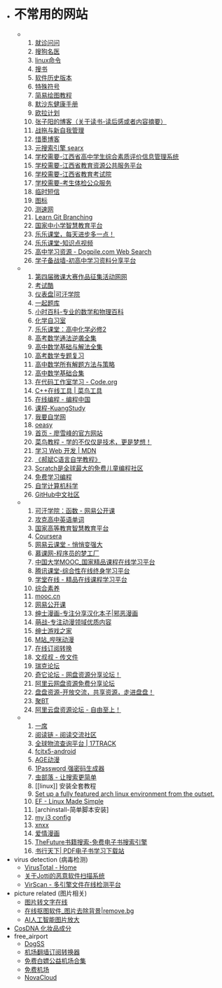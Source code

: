 - # 不常用的网站
	- 1. [就诊问问](https://ask.nocode.com)
	  2. [搜狗名医](https://mingyi.sogou.com)
	  3. [linux命令](https://wangchujiang.com/linux-command)
	  4. [搜书](https://ebook2.lorefree.com)
	  5. [软件历史版本](https://wandoujia.com)
	  6. [特殊符号](https://cn.piliapp.com/symbol)
	  7. [简易绘图教程](https://easydrawingtutorials.com)
	  8. [默沙东健康手册](https://msdmanuals.cn/home/resources/the-one-page-manual-of-health/one-page-manual-of-health)
	  9. [欧拉计划](https://pe-cn.github.io)
	  10. [张子阳的博客（关于读书-读后感或者内容摘要）](https://tracefact.net/reading)
	  11. [战拖与新自我管理](https://zhantuo.com/archives)
	  12. [惜墨博客](https://ximo.blog)
	  13. [元搜索引擎 searx](https://searx.space)
	  14. [学校需要-江西省高中学生综合素质评价信息管理系统](https://gzzs.jxedu.gov.cn)
	  15. [学校需要-江西省教育资源公共服务平台](https://basic.jxeduyun.com/desktop/login/#/)
	  16. [学校需要-江西省教育考试院](https://jxeea.cn)
	  17. [学校需要-考生体检公众服务](https://tj1.jxeea.cn:82/#/login)
	  18. [临时短信](https://mytrashmobile.com)
	  19. [图标](https://iconfont.cn)
	  20. [测速网](https://speedtest.cn)
	  21. [Learn Git Branching](https://oschina.gitee.io/learn-git-branching/)
	  22. [国家中小学智慧教育平台](https://basic.smartedu.cn/)
	  23. [乐乐课堂，每天进步多一点！](https://www.leleketang.com/)
	  24. [乐乐课堂-知识点视频](http://www.leleketang.com/let3/knowledges.php?grade_id=30)
	  25. [高中学习资源 - Dogpile.com Web Search](https://www.dogpile.com/serp?q=%E9%AB%98%E4%B8%AD%E5%AD%A6%E4%B9%A0%E8%B5%84%E6%BA%90&sc=VDxbWdHk83gJ00)
	  26. [学子备战墙-初高中学习资料分享平台](https://www.xzbzq.com/)
	- 1. [第四届微课大赛作品征集活动网网](http://dasai.cnweike.cn/?r=matchV4/search/index&subject=2)
	  2. [考试酷](https://www.examcoo.com/paperlist/index/k/92/p/1)
	  3. [仪表盘|可汗学院](https://zh.khanacademy.org/profile/me/courses)
	  4. [一起题库](https://tiku.17zuoye.com/)
	  5. [小时百科-专业的数学和物理百科](https://wuli.wiki/index.html)
	  6. [化学自习室](https://wuli.wiki/index.html)
	  7. [乐乐课堂：高中化学必修2](https://www.bilibili.com/video/av43523533/)
	  8. [高考数学通法逆袭全集](https://www.bilibili.com/video/BV1w7411w7kQ)
	  9. [高中数学基础与解法全集](https://www.bilibili.com/video/BV147411K7xu?p=104)
	  10. [高考数学专题复习](https://www.bilibili.com/video/av39031994/?p=9)
	  11. [高中数学所有解题方法与策略](https://www.bilibili.com/video/BV1X7411F7YF?p=38)
	  12. [高中数学基础合集](https://www.bilibili.com/video/BV1N7411A74L)
	  13. [在代码工作室学习 - Code.org](https://studio.code.org/courses)
	  14. [C++在线工具 | 菜鸟工具](https://c.runoob.com/compile/12/)
	  15. [在线编程 - 编程中国](http://www.bccn.net/run/)
	  16. [课程-KuangStudy](https://www.kuangstudy.com/course)
	  17. [我要自学网](https://www.51zxw.net/)
	  18. [oeasy](http://oeasy.org/)
	  19. [首页 - 廖雪峰的官方网站](https://www.liaoxuefeng.com/)
	  20. [菜鸟教程 - 学的不仅仅是技术，更是梦想！](https://www.runoob.com/)
	  21. [学习 Web 开发 | MDN](https://developer.mozilla.org/zh-CN/docs/learn)
	  22. [《郝斌C语言自学教程》](https://www.bilibili.com/video/BV1os411h77o?p=40&spm_id_from=pageDriver)
	  23. [Scratch是全球最大的免费儿童编程社区](https://scratch.mit.edu/)
	  24. [免费学习编程](https://chinese.freecodecamp.org/)
	  25. [自学计算机科学](https://github.com/izackwu/TeachYourselfCS-CN/blob/master/TeachYourselfCS-CN.md)
	  26. [GitHub中文社区](https://www.githubs.cn/)
	- 1. [可汗学院：函数 - 网易公开课](https://open.163.com/newview/movie/free?pid=MDAPTVFE8&mid=MDAPV0Q3K)
	  2. [攻克高中英语单词](https://www.ximalaya.com/album/12728981)
	  3. [国家高等教育智慧教育平台](https://www.chinaooc.com.cn/home)
	  4. [Coursera](https://www.coursera.org/)
	  5. [网易云课堂 - 悄悄变强大](https://study.163.com/)
	  6. [慕课网-程序员的梦工厂](https://www.imooc.com/)
	  7. [中国大学MOOC_国家精品课程在线学习平台](https://www.icourse163.org/)
	  8. [腾讯课堂-综合性在线终身学习平台](https://ke.qq.com/)
	  9. [学堂在线 - 精品在线课程学习平台](https://www.xuetangx.com/)
	  10. [综合素养](http://erya.mooc.chaoxing.com/engine2/general/more?t=74115A8FB97F7D0818B962CED639690CD719A9A2BD60988D17620715E89547CEB516A82E93540ECA5645E68AE76744E2)
	  11. [mooc.cn](https://www.mooc.cn/)
	  12. [网易公开课](https://open.163.com/)
	  13. [绅士漫画-专注分享汉化本子|邪恶漫画](https://www.hentaicomic.org/)
	  14. [萌战-专注动漫领域优质内容](https://mengzhan1314.com)
	  15. [绅士游戏之家](https://ssyxzj.xyz/)
	  16. [M站_哔咪动漫](https://www.bimiacg4.net)
	  17. [在线订阅转换](https://acl4ssr-sub.github.io)
	  20. [文叔叔 - 传文件](https://www.wenshushu.cn/)
	  21. [瑞克论坛](https://www.ruike1.com/)
	  22. [奇它论坛 - 网盘资源分享论坛！](https://bbs.zhiqan.com/)
	  23. [阿里云网盘资源免费分享论坛](https://drivebbs.com/index.php)
	  24. [盘盘资源-开放交流，共享资源，走进盘盘！](https://www.panpanr.com/)
	  25. [聚BT](https://bbs.jubt.live)
	  26. [阿里云盘资源论坛 - 自由至上！](https://aliyunpan1.com/)
	- 1. [一席](https://yixi.tv/#/home)
	  3. [阅读链 - 阅读交流社区](https://www.yuedu.pro/)
	  4. [全球物流查询平台 | 17TRACK](https://www.17track.net/zh-cn)
	  5. [fcitx5-android](https://github.com/fcitx5-android/fcitx5-android)
	  6. [AGE动漫](https://www.agemys.com/)
	  9. [1Password 强密码生成器](https://1password.com/zh-cn/password-generator/)
	  10. [虫部落 - 让搜索更简单](https://www.chongbuluo.com)
	  11. [[linux]] 安装全套教程
	  12. [Set up a fully featured arch linux environment from the outset.](https://github.com/LucasWang474/Arch-Configurations)
	  13. [EF - Linux Made Simple](https://www.youtube.com/c/EFLinuxMadeSimple/playlists)
	  14. [archinstall-简单脚本安装]
	  15. [my i3 config](https://github.com/levinit/i3wm-config)
	  16. [xnxx](https://www.xnxx.com/)
	  17. [爱情漫画](https://www.3004aa.cc/)
	  18. [TheFuture书籍搜索-免费电子书搜索引擎](https://bks.thefuture.top/)
	  19. [书行天下| PDF电子书学习下载站](https://www.sxpdf.com/)
- virus detection (病毒检测)
  * [VirusTotal - Home](https://www.virustotal.com/gui/home/upload)
  * [关于Jotti的恶意软件扫描系统](https://virusscan.jotti.org/)
  * [VirScan - 多引擎文件在线检测平台](https://www.virscan.org/)
- picture related (图片相关)
  * [图片转文字在线](https://web.baimiaoapp.com/)
  * [在线抠图软件_图片去除背景|remove.bg](https://www.remove.bg/zh)
  * [AI人工智能图片放大](https://bigjpg.com/)
- [CosDNA 化妆品成分](https://www.cosdna.com/chs/)
- free_airport
  * [DogSS](https://www.freedog.pw/)
  * [机场翻墙订阅转换器](https://subconverter.speedupvpn.com/)
  * [免费白嫖公益机场合集](https://jichangtj.com/%E5%85%8D%E8%B4%B9ssr%E5%92%8Cv2ray%E6%9C%BA%E5%9C%BA.html)
  * [免费机场](https://github.com/ermaozi/get_subscribe)
  * [NovaCloud](https://q88q.site/)